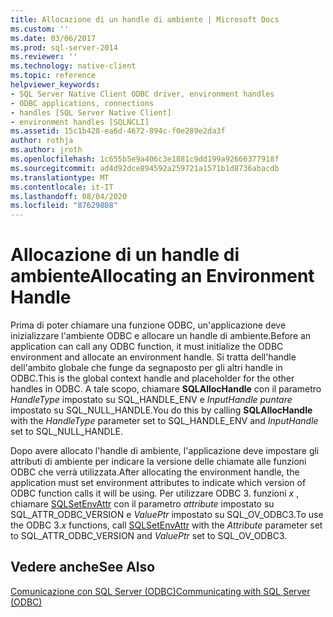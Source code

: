 ```yaml
---
title: Allocazione di un handle di ambiente | Microsoft Docs
ms.custom: ''
ms.date: 03/06/2017
ms.prod: sql-server-2014
ms.reviewer: ''
ms.technology: native-client
ms.topic: reference
helpviewer_keywords:
- SQL Server Native Client ODBC driver, environment handles
- ODBC applications, connections
- handles [SQL Server Native Client]
- environment handles [SQLNCLI]
ms.assetid: 15c1b428-ea6d-4672-894c-f0e289e2da3f
author: rothja
ms.author: jroth
ms.openlocfilehash: 1c655b5e9a406c3e1881c9dd199a92666377918f
ms.sourcegitcommit: ad4d92dce894592a259721a1571b1d8736abacdb
ms.translationtype: MT
ms.contentlocale: it-IT
ms.lasthandoff: 08/04/2020
ms.locfileid: "87629808"
---
```

# <a name="allocating-an-environment-handle"></a><span data-ttu-id="7ea8a-102">Allocazione di un handle di ambiente</span><span class="sxs-lookup"><span data-stu-id="7ea8a-102">Allocating an Environment Handle</span></span>
  <span data-ttu-id="7ea8a-103">Prima di poter chiamare una funzione ODBC, un'applicazione deve inizializzare l'ambiente ODBC e allocare un handle di ambiente.</span><span class="sxs-lookup"><span data-stu-id="7ea8a-103">Before an application can call any ODBC function, it must initialize the ODBC environment and allocate an environment handle.</span></span> <span data-ttu-id="7ea8a-104">Si tratta dell'handle dell'ambito globale che funge da segnaposto per gli altri handle in ODBC.</span><span class="sxs-lookup"><span data-stu-id="7ea8a-104">This is the global context handle and placeholder for the other handles in ODBC.</span></span> <span data-ttu-id="7ea8a-105">A tale scopo, chiamare **SQLAllocHandle** con il parametro *HandleType* impostato su SQL_HANDLE_ENV e *InputHandle puntare* impostato su SQL_NULL_HANDLE.</span><span class="sxs-lookup"><span data-stu-id="7ea8a-105">You do this by calling **SQLAllocHandle** with the *HandleType* parameter set to SQL_HANDLE_ENV and *InputHandle* set to SQL_NULL_HANDLE.</span></span>  
  
 <span data-ttu-id="7ea8a-106">Dopo avere allocato l'handle di ambiente, l'applicazione deve impostare gli attributi di ambiente per indicare la versione delle chiamate alle funzioni ODBC che verrà utilizzata.</span><span class="sxs-lookup"><span data-stu-id="7ea8a-106">After allocating the environment handle, the application must set environment attributes to indicate which version of ODBC function calls it will be using.</span></span> <span data-ttu-id="7ea8a-107">Per utilizzare ODBC 3. funzioni *x* , chiamare [SQLSetEnvAttr](../native-client-odbc-api/sqlsetenvattr.md) con il parametro *attribute* impostato su SQL_ATTR_ODBC_VERSION e *ValuePtr* impostato su SQL_OV_ODBC3.</span><span class="sxs-lookup"><span data-stu-id="7ea8a-107">To use the ODBC 3.*x* functions, call [SQLSetEnvAttr](../native-client-odbc-api/sqlsetenvattr.md) with the *Attribute* parameter set to SQL_ATTR_ODBC_VERSION and *ValuePtr* set to SQL_OV_ODBC3.</span></span>  
  
## <a name="see-also"></a><span data-ttu-id="7ea8a-108">Vedere anche</span><span class="sxs-lookup"><span data-stu-id="7ea8a-108">See Also</span></span>  
 [<span data-ttu-id="7ea8a-109">Comunicazione con SQL Server &#40;ODBC&#41;</span><span class="sxs-lookup"><span data-stu-id="7ea8a-109">Communicating with SQL Server &#40;ODBC&#41;</span></span>](communicating-with-sql-server-odbc.md)  
  
  
